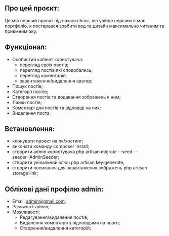 ## Про цей проєкт:

Це мій перший проєкт під назвою Блог, він увійде першим в моє портфоліо, я постарався зробити код та дизайн максимально читаним та приємним оку.

## Функціонал:
- Особистий кабінет користувача:
  - перегляд своїх постів;
  - перегляд постів які сподобались;
  - перегляд коментарів;
  - завантаження/видалення аватар;
- Пошук постів;
- Категорії постів;
- Створення постів та додавання зображень к ним;
- Лайки постів;
- Коментарі для постів та відповіді на них;
- Видалення поста;

## Встановлення:
- клонувати проект на пк/хостинг;
- виконати команду composer install;
- створити admin користувача php artisan migrate --seed --seeder=AdminSeeder;
- створити унікальний ключ php artisan key:generate;
- створити посилання для завантажених зображень php artisan storage:link;

## Облікові дані профілю admin:
- Email: admin@gmail.com;
- Password: admin;
- Можливості:
    - Редагування/видалення постів;
    - Видалення коментаря з відповідями на нього;
    - Створення/видалення категорій;
